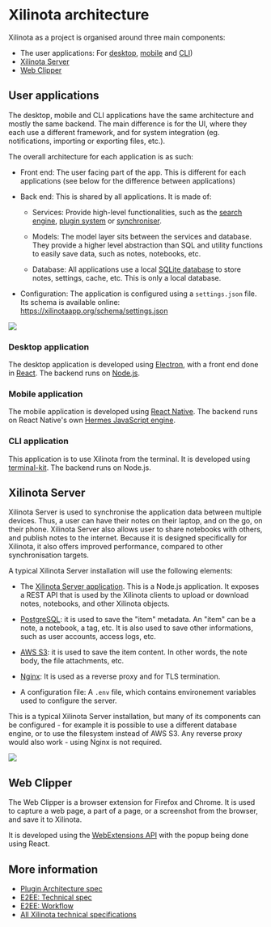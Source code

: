 # Xilinota architecture

Xilinota as a project is organised around three main components:

- The user applications: For [desktop](https://github.com/XilinJia/Xilinota/blob/dev/readme/apps/desktop.md), [mobile](https://github.com/XilinJia/Xilinota/blob/dev/readme/apps/mobile.md) and [CLI](https://github.com/XilinJia/Xilinota/blob/dev/readme/apps/terminal.md))
- [Xilinota Server](https://github.com/XilinJia/Xilinota/blob/dev/packages/server/README.md)
- [Web Clipper](https://github.com/XilinJia/Xilinota/blob/dev/readme/apps/clipper.md)

## User applications

The desktop, mobile and CLI applications have the same architecture and mostly the same backend. The main difference is for the UI, where they each use a different framework, and for system integration (eg. notifications, importing or exporting files, etc.).

The overall architecture for each application is as such:

- Front end: The user facing part of the app. This is different for each applications (see below for the difference between applications)

- Back end: This is shared by all applications. It is made of:

	- Services: Provide high-level functionalities, such as the [search engine](https://github.com/XilinJia/Xilinota/tree/dev/packages/lib/services/searchengine), [plugin system](https://github.com/XilinJia/Xilinota/tree/dev/packages/lib/services/plugins) or [synchroniser](https://github.com/XilinJia/Xilinota/blob/dev/packages/lib/Synchronizer.ts).

	- Models: The model layer sits between the services and database. They provide a higher level abstraction than SQL and utility functions to easily save data, such as notes, notebooks, etc.

	- Database: All applications use a local [SQLite database](https://sqlite.org/index.html) to store notes, settings, cache, etc. This is only a local database.

- Configuration: The application is configured using a `settings.json` file. Its schema is available online: https://xilinotaapp.org/schema/settings.json

<img src="https://raw.githubusercontent.com/xilinjia/xilinota/dev/Assets/WebsiteAssets/images/architecture/Application.png" style="max-width: 100%;"/>

### Desktop application

The desktop application is developed using [Electron](https://www.electronjs.org/), with a front end done in [React](https://react.dev/). The backend runs on [Node.js](https://nodejs.org/).

### Mobile application

The mobile application is developed using [React Native](https://reactnative.dev/). The backend runs on React Native's own [Hermes JavaScript engine](https://hermesengine.dev/).

### CLI application

This application is to use Xilinota from the terminal. It is developed using [terminal-kit](https://github.com/cronvel/terminal-kit). The backend runs on Node.js.

## Xilinota Server

Xilinota Server is used to synchronise the application data between multiple devices. Thus, a user can have their notes on their laptop, and on the go, on their phone. Xilinota Server also allows user to share notebooks with others, and publish notes to the internet. Because it is designed specifically for Xilinota, it also offers improved performance, compared to other synchronisation targets.

A typical Xilinota Server installation will use the following elements:

- The [Xilinota Server application](https://github.com/XilinJia/Xilinota/blob/dev/packages/server/README.md). This is a Node.js application. It exposes a REST API that is used by the Xilinota clients to upload or download notes, notebooks, and other Xilinota objects.

- [PostgreSQL](https://www.postgresql.org/): it is used to save the "item" metadata. An "item" can be a note, a notebook, a tag, etc. It is also used to save other informations, such as user accounts, access logs, etc.

- [AWS S3](https://aws.amazon.com/s3/): it is used to save the item content. In other words, the note body, the file attachments, etc.

- [Nginx](https://www.nginx.com/): It is used as a reverse proxy and for TLS termination.

- A configuration file: A `.env` file, which contains environement variables used to configure the server.

This is a typical Xilinota Server installation, but many of its components can be configured - for example it is possible to use a different database engine, or to use the filesystem instead of AWS S3. Any reverse proxy would also work - using Nginx is not required.

<img src="https://raw.githubusercontent.com/xilinjia/xilinota/dev/Assets/WebsiteAssets/images/architecture/XilinotaServer.png" style="max-width: 100%;"/>

## Web Clipper

The Web Clipper is a browser extension for Firefox and Chrome. It is used to capture a web page, a part of a page, or a screenshot from the browser, and save it to Xilinota.

It is developed using the [WebExtensions API](https://extensionworkshop.com/documentation/develop/about-the-webextensions-api/) with the popup being done using React.

## More information

- [Plugin Architecture spec](https://github.com/XilinJia/Xilinota/blob/dev/readme/dev/spec/plugins.md)
- [E2EE: Technical spec](https://github.com/XilinJia/Xilinota/blob/dev/readme/dev/spec/e2ee.md)
- [E2EE: Workflow](https://github.com/XilinJia/Xilinota/blob/dev/readme/dev/spec/e2ee/workflow.md)
- [All Xilinota technical specifications](https://github.com/XilinJia/Xilinota/tree/dev/readme/dev/spec)
